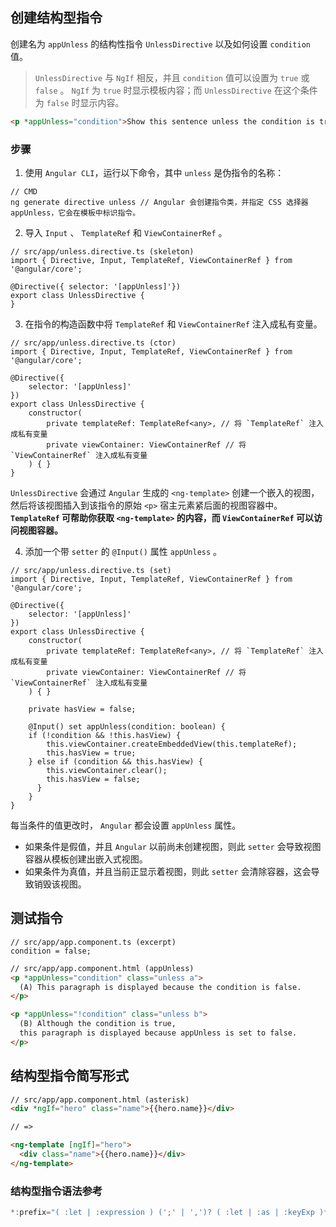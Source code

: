 ## 创建结构型指令
创建名为 `appUnless` 的结构性指令 `UnlessDirective` 以及如何设置 `condition` 值。
> `UnlessDirective` 与 `NgIf` 相反，并且 `condition` 值可以设置为 `true` 或 `false` 。 `NgIf` 为 `true` 时显示模板内容；而 `UnlessDirective` 在这个条件为 `false` 时显示内容。

```html
<p *appUnless="condition">Show this sentence unless the condition is true.</p>
```

### 步骤
1. 使用 `Angular CLI`，运行以下命令，其中 `unless` 是伪指令的名称：
```CMD
// CMD
ng generate directive unless // Angular 会创建指令类，并指定 CSS 选择器 appUnless，它会在模板中标识指令。

```

2. 导入 `Input` 、 `TemplateRef` 和 `ViewContainerRef` 。
```TS
// src/app/unless.directive.ts (skeleton)
import { Directive, Input, TemplateRef, ViewContainerRef } from '@angular/core';

@Directive({ selector: '[appUnless]'})
export class UnlessDirective {
}
```

3. 在指令的构造函数中将 `TemplateRef` 和 `ViewContainerRef` 注入成私有变量。
```TS
// src/app/unless.directive.ts (ctor)
import { Directive, Input, TemplateRef, ViewContainerRef } from '@angular/core';

@Directive({ 
	selector: '[appUnless]'
})
export class UnlessDirective {
	constructor(
		private templateRef: TemplateRef<any>, // 将 `TemplateRef` 注入成私有变量
		private viewContainer: ViewContainerRef // 将 `ViewContainerRef` 注入成私有变量
	) { }
}
```
`UnlessDirective` 会通过 `Angular` 生成的 `<ng-template>` 创建一个嵌入的视图，然后将该视图插入到该指令的原始 `<p>` 宿主元素紧后面的视图容器中。
**`TemplateRef` 可帮助你获取 `<ng-template>` 的内容，而 `ViewContainerRef` 可以访问视图容器。**

4. 添加一个带 `setter` 的 `@Input()` 属性 `appUnless` 。
```TS
// src/app/unless.directive.ts (set)
import { Directive, Input, TemplateRef, ViewContainerRef } from '@angular/core';

@Directive({ 
	selector: '[appUnless]'
})
export class UnlessDirective {
	constructor(
		private templateRef: TemplateRef<any>, // 将 `TemplateRef` 注入成私有变量
		private viewContainer: ViewContainerRef // 将 `ViewContainerRef` 注入成私有变量
	) { }

  	private hasView = false;

	@Input() set appUnless(condition: boolean) {
	if (!condition && !this.hasView) {
	    this.viewContainer.createEmbeddedView(this.templateRef);
	    this.hasView = true;
	} else if (condition && this.hasView) {
	    this.viewContainer.clear();
	    this.hasView = false;
	  }
	}
}
```

每当条件的值更改时， `Angular` 都会设置 `appUnless` 属性。
- 如果条件是假值，并且 `Angular` 以前尚未创建视图，则此 `setter` 会导致视图容器从模板创建出嵌入式视图。
- 如果条件为真值，并且当前正显示着视图，则此 `setter` 会清除容器，这会导致销毁该视图。

## 测试指令

``` TS
// src/app/app.component.ts (excerpt)
condition = false;
```

``` Html
// src/app/app.component.html (appUnless)
<p *appUnless="condition" class="unless a">
  (A) This paragraph is displayed because the condition is false.
</p>

<p *appUnless="!condition" class="unless b">
  (B) Although the condition is true,
  this paragraph is displayed because appUnless is set to false.
</p>
```

## 结构型指令简写形式
```html
// src/app/app.component.html (asterisk)
<div *ngIf="hero" class="name">{{hero.name}}</div>

// =>

<ng-template [ngIf]="hero">
  <div class="name">{{hero.name}}</div>
</ng-template>
```

### 结构型指令语法参考
```ts
*:prefix="( :let | :expression ) (';' | ',')? ( :let | :as | :keyExp )*"
```